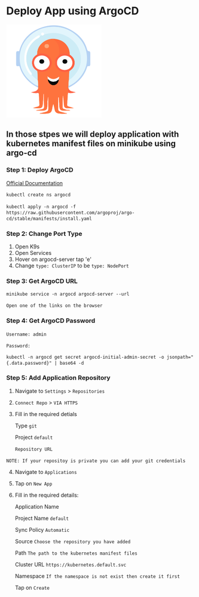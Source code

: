 # Deploy App using ArgoCD

<img src="argo.png"  width="255" height="250">

## In those stpes we will deploy application with kubernetes manifest files on minikube using argo-cd

### Step 1: Deploy ArgoCD
[Official Documentation](https://argo-cd.readthedocs.io/en/stable/)
```
kubectl create ns argocd

kubectl apply -n argocd -f https://raw.githubusercontent.com/argoproj/argo-cd/stable/manifests/install.yaml
```
### Step 2: Change Port Type

1. Open K9s
2. Open Services
3. Hover on argocd-server tap 'e'
4. Change `type: ClusterIP` to be `type: NodePort`

### Step 3: Get ArgoCD URL
```
minikube service -n argocd argocd-server --url
```
`Open one of the links on the browser`

### Step 4: Get ArgoCD Password

`Username: admin`

`Password:`
```
kubectl -n argocd get secret argocd-initial-admin-secret -o jsonpath="{.data.password}" | base64 -d
```

### Step 5: Add Application Repository

1. Navigate to `Settings` > `Repositories`
2. `Connect Repo` > `VIA HTTPS`
3. Fill in the required detials

    Type `git`

    Project `default`

    `Repository URL`

  `NOTE: If your repositoy is private you can add your git credentials`

4. Navigate to `Applications`

5. Tap on `New App`

6. Fill in the required details:

    Application Name

    Project Name `default`

    Sync Policy `Automatic`

    Source `Choose the repository you have added`

    Path `The path to the kubernetes manifest files`

    Cluster URL `https://kubernetes.default.svc`

    Namespace `If the namespace is not exist then create it first`

    Tap on `Create`
